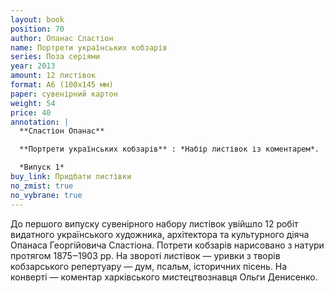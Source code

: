 ```yaml
---
layout: book
position: 70
author: Опанас Сластіон
name: Портрети українських кобзарів
series: Поза серіями
year: 2013
amount: 12 листівок
format: А6 (100х145 мм)
paper: сувенірний картон
weight: 54
price: 40
annotation: |
  **Сластіон Опанас**

  **Портрети українських кобзарів** : *Набір листівок із коментарем*.

  *Випуск 1*
buy_link: Придбати листівки
no_zmist: true
no_vybrane: true
---
```


До першого випуску сувенірного набору листівок увійшло 12 робіт видатного українського художника,
архітектора та культурного діяча Опанаса Георгійовича Сластіона. Потрети кобзарів нарисовано з натури
протягом 1875‒1903 рр. На звороті листівок — уривки з творів кобзарського репертуару — дум, псальм,
історичних пісень. На конверті — коментар харківського мистецтвознавця Ольги Денисенко.
